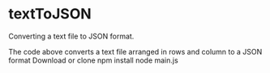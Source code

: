 # textToJSON
Converting a text file to JSON format.

The code above converts a text file arranged in rows and column to a JSON format
Download or clone
npm install
node main.js
